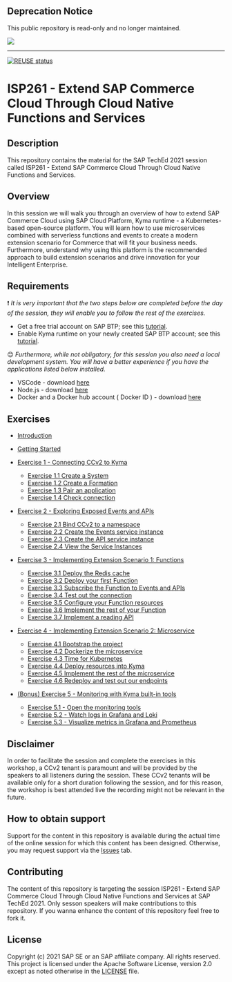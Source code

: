 ## Deprecation Notice

This public repository is read-only and no longer maintained.

![](https://img.shields.io/badge/STATUS-NOT%20CURRENTLY%20MAINTAINED-red.svg?longCache=true&style=flat)

---
[![REUSE status](https://api.reuse.software/badge/github.com/SAP-samples/teched2021-ISP261)](https://api.reuse.software/info/github.com/SAP-samples/teched2021-ISP261)

# ISP261 - Extend SAP Commerce Cloud Through Cloud Native Functions and Services

## Description

This repository contains the material for the SAP TechEd 2021 session called ISP261 - Extend SAP Commerce Cloud Through Cloud Native Functions and Services.

## Overview

In this session we will walk you through an overview of how to extend SAP Commerce Cloud using SAP Cloud Platform, Kyma runtime - a Kubernetes-based open-source platform. You will learn how to use microservices combined with serverless functions and events to create a modern extension scenario for Commerce that will fit your business needs. Furthermore, understand why using this platform is the recommended approach to build extension scenarios and drive innovation for your Intelligent Enterprise.

## Requirements

❗ _It is very important that the two steps below are completed before the day of the session, they will enable you to follow the rest of the exercises._

- Get a free trial account on SAP BTP; see this [tutorial](https://developers.sap.com/tutorials/hcp-create-trial-account.html).
- Enable Kyma runtime on your newly created SAP BTP account; see this [tutorial](https://developers.sap.com/tutorials/cp-kyma-getting-started.html).

😊 _Furthermore, while not obligatory, for this session you also need a local development system. You will have a better experience if you have the applications listed below installed._

- VSCode - download [here](https://code.visualstudio.com/)
- Node.js - download [here](https://nodejs.org/en/download/)
- Docker and a Docker hub account ( Docker ID ) - download [here](https://www.docker.com/products/docker-desktop)

## Exercises

- [Introduction](./isp261.pptx)
- [Getting Started](exercises/ex0/)
- [Exercise 1 - Connecting CCv2 to Kyma](exercises/ex1/)

  - [Exercise 1.1 Create a System](exercises/ex1#exercise-11---create-a-system)
  - [Exercise 1.2 Create a Formation](exercises/ex1#exercise-12---create-a-formation)
  - [Exercise 1.3 Pair an application](exercises/ex1#exercise-13---pair-an-application)
  - [Exercise 1.4 Check connection](exercises/ex1#exercise-14---check-connection)

- [Exercise 2 - Exploring Exposed Events and APIs](exercises/ex2/)

  - [Exercise 2.1 Bind CCv2 to a namespace](exercises/ex2#exercise-21---bind-ccv2-to-a-namespace)
  - [Exercise 2.2 Create the Events service instance](exercises/ex2#exercise-22---create-the-events-service-instance)
  - [Exercise 2.3 Create the API service instance](exercises/ex2#exercise-23---create-the-api-service-instance)
  - [Exercise 2.4 View the Service Instances](exercises/ex2#exercise-24---view-the-service-instances)

- [Exercise 3 - Implementing Extension Scenario 1: Functions](exercises/ex3/)

  - [Exercise 3.1 Deploy the Redis cache](exercises/ex3#exercise-31---deploy-a-redis-cache)
  - [Exercise 3.2 Deploy your first Function](exercises/ex3#exercise-32---deploy-your-first-function)
  - [Exercise 3.3 Subscribe the Function to Events and APIs](exercises/ex3#exercise-33---subscribe-the-function-to-events-and-bind-to-apis)
  - [Exercise 3.4 Test out the connection](exercises/ex3#exercise-34---test-out-the-connection)
  - [Exercise 3.5 Configure your Function resources](exercises/ex3#exercise-35---configure-your-function-resources)
  - [Exercise 3.6 Implement the rest of your Function](exercises/ex3#exercise-36---implement-the-rest-of-your-function)
  - [Exercise 3.7 Implement a reading API](exercises/ex3#exercise-37---implement-a-reading-api)

- [Exercise 4 - Implementing Extension Scenario 2: Microservice](exercises/ex4/)

  - [Exercise 4.1 Bootstrap the project](exercises/ex4#exercise-41---bootstrap-the-project)
  - [Exercise 4.2 Dockerize the microservice](exercises/ex4#exercise-42---dockerize-the-microservice)
  - [Exercise 4.3 Time for Kubernetes](exercises/ex4#exercise-43---time-for-kubernetes)
  - [Exercise 4.4 Deploy resources into Kyma](exercises/ex4#exercise-44---deploy-resources-into-kyma)
  - [Exercise 4.5 Implement the rest of the microservice](exercises/ex4#exercise-45---implement-the-rest-of-the-microservice)
  - [Exercise 4.6 Redeploy and test out our endpoints](exercises/ex4#exercise-46---redeploy-and-test-our-endpoints)

- [(Bonus) Exercise 5 - Monitoring with Kyma built-in tools](exercises/ex5/)
  - [Exercise 5.1 - Open the monitoring tools](exercises/ex5#exercise-51---open-the-monitoring-tools)
  - [Exercise 5.2 - Watch logs in Grafana and Loki](exercises/ex5#exercise-52---watch-logs-in-grafana-and-loki)
  - [Exercise 5.3 - Visualize metrics in Grafana and Prometheus](exercises/ex5#exercise-53---visualize-metrics-in-grafana-and-prometheus)

## Disclaimer

In order to facilitate the session and complete the exercises in this workshop, a CCv2 tenant is paramount and will be provided by the speakers to all listeners during the session. These CCv2 tenants will be available only for a short duration following the session, and for this reason, the workshop is best attended live the recording might not be relevant in the future.

## How to obtain support

Support for the content in this repository is available during the actual time of the online session for which this content has been designed. Otherwise, you may request support via the [Issues](../../issues) tab.

## Contributing

The content of this repository is targeting the session ISP261 - Extend SAP Commerce Cloud Through Cloud Native Functions and Services at SAP TechEd 2021. Only sesson speakers will make contributions to this repository. If you wanna enhance the content of this repository feel free to fork it.

## License

Copyright (c) 2021 SAP SE or an SAP affiliate company. All rights reserved. This project is licensed under the Apache Software License, version 2.0 except as noted otherwise in the [LICENSE](LICENSES/Apache-2.0.txt) file.
